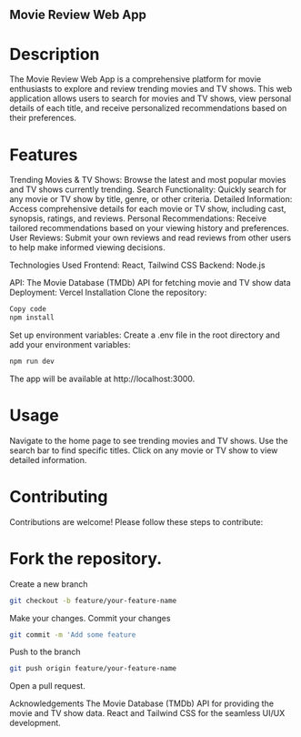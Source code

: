 ## Movie Review Web App

# Description

The Movie Review Web App is a comprehensive platform for movie enthusiasts to explore and review trending movies and TV shows. This web application allows users to search for movies and TV shows, view personal details of each title, and receive personalized recommendations based on their preferences.

# Features

Trending Movies & TV Shows: Browse the latest and most popular movies and TV shows currently trending.
Search Functionality: Quickly search for any movie or TV show by title, genre, or other criteria.
Detailed Information: Access comprehensive details for each movie or TV show, including cast, synopsis, ratings, and reviews.
Personal Recommendations: Receive tailored recommendations based on your viewing history and preferences.
User Reviews: Submit your own reviews and read reviews from other users to help make informed viewing decisions.

Technologies Used
Frontend: React, Tailwind CSS
Backend: Node.js

API: The Movie Database (TMDb) API for fetching movie and TV show data
Deployment: Vercel 
Installation
Clone the repository:



```bash
Copy code
npm install
```
Set up environment variables:
Create a .env file in the root directory and add your environment variables:



```bash
npm run dev
```
The app will be available at http://localhost:3000.

# Usage

Navigate to the home page to see trending movies and TV shows.
Use the search bar to find specific titles.
Click on any movie or TV show to view detailed information.

# Contributing
Contributions are welcome! Please follow these steps to contribute:

# Fork the repository.
Create a new branch
```bash 
git checkout -b feature/your-feature-name
```
Make your changes.
Commit your changes 
``` bash 
git commit -m 'Add some feature
```
Push to the branch
```bash 
git push origin feature/your-feature-name
```
Open a pull request.


Acknowledgements
The Movie Database (TMDb) API for providing the movie and TV show data.
React and Tailwind CSS for the seamless UI/UX development.
